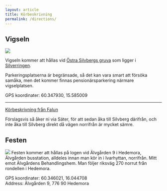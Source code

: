 ```yaml
---
layout: article
title: Körbeskrivning
permalink: /directions/
---
```

## Vigseln
<img src="https://maps.googleapis.com/maps/api/staticmap?center=60.349263,15.587306&zoom=14&size=400x400&maptype=hybrid&markers=color:red|60.347930,15.585009" />

Vigseln kommer att hållas vid [Östra Silvbergs gruva](http://sv.wikipedia.org/wiki/%C3%96ster_Silvbergs_gruva) som ligger i [Silverringen](http://www.sater.se/turismochfritid/sevardheter/silverringen.4.538f958410b38b4c073800019466.html).  

Parkeringsplatserna är begränsade, så det kan vara smart att försöka samåka, men det kommer finnas pensionärsparkering närmare vigselplatsen.

GPS koordinater: 60.347930, 15.585009

<hr>
<a href="https://www.google.com/maps/dir/Falun,+Sweden/S%C3%A4ter,+Sweden/60.3473156,15.5833905/@60.4728663,15.4512797,11z/am=t/data=!3m1!4b1!4m15!4m14!1m5!1m1!1s0x466764d555730ac5:0x8d6ff2a697970634!2m2!1d15.6355!2d60.60646!1m5!1m1!1s0x465d8a55ec83a6df:0xe42f9926d23f7bb4!2m2!1d15.7479!2d60.34665!1m0!3e0?hl=en-GB">Körbeskrivning från Falun</a>

Förslagsvis så åker ni via Säter, för att sedan åka till Silvberg därifrån, och inte åka till Silvberg direkt då vägen norrifrån är mycket sämre.

## Festen

<img src="https://maps.googleapis.com/maps/api/staticmap?center=60.346021,16.044708&zoom=14&size=400x400&maptype=hybrid&markers=color:red|60.346021,16.044708" />  
Festen kommer att hållas på logen vid Älvgården 9 i Hedemora, Älvgården busstation, alldeles innan man kör in i Ivarhyttan, norrifrån. Mitt emot Älvgårdens Behandlingshem.  
Man följer riksväg 270 norrut från rondellen i Hedemora. 

GPS koordinater: 60.346021, 16.044708  
Address: Älvgården 9, 776 90 Hedemora
